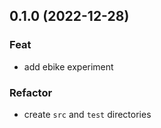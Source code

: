 ## 0.1.0 (2022-12-28)

### Feat

- add ebike experiment

### Refactor

- create `src` and `test` directories
